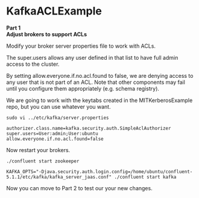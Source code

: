 # KafkaACLExample

**Part 1<br/>
Adjust brokers to support ACLs**

Modify your broker server properties file to work with ACLs.

The super.users allows any user defined in that list to have full admin access to the cluster.

By setting allow.everyone.if.no.acl.found to false, we are denying access to any user that is not part of an ACL. Note that other components may fail until you configure them appropriately (e.g. schema registry).

We are going to work with the keytabs created in the MITKerberosExample repo, but you can use whatever you want.

```
sudo vi ../etc/kafka/server.properties

authorizer.class.name=kafka.security.auth.SimpleAclAuthorizer
super.users=User:admin;User:ubuntu
allow.everyone.if.no.acl.found=false
```

Now restart your brokers.

```
./confluent start zookeeper

KAFKA_OPTS="-Djava.security.auth.login.config=/home/ubuntu/confluent-5.1.1/etc/kafka/kafka_server_jaas.conf" ./confluent start kafka
```

Now you can move to Part 2 to test our your new changes.
